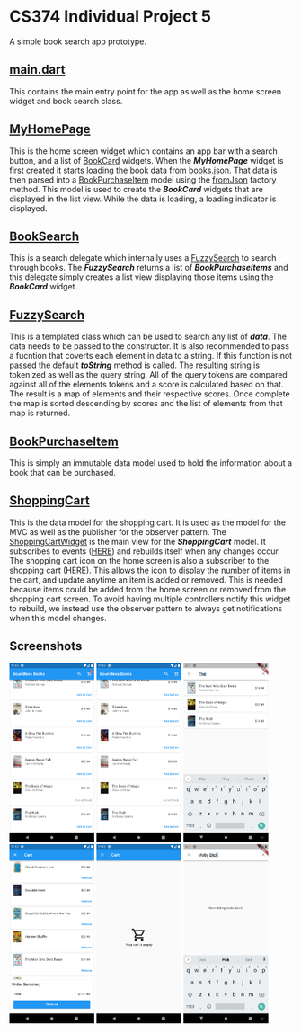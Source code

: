 # CS374 Individual Project 5

A simple book search app prototype.

## [main.dart](lib/main.dart)
This contains the main entry point for the app as well as the home screen widget and book search class.

## [MyHomePage](lib/main.dart#L30)
This is the home screen widget which contains an app bar with a search button, and a list of [BookCard](lib/widgets/book_card.dart) widgets. When the ***MyHomePage*** widget is first created it starts loading the book data from [books.json](assets/books.json). That data is then parsed into a [BookPurchaseItem](lib/models/book_purchase_item.dart) model using the [fromJson](lib/models/book_purchase_item.dart#L21) factory method. This model is used to create the ***BookCard*** widgets that are displayed in the list view. While the data is loading, a loading indicator is displayed.

## [BookSearch](lib/main.dart#L91)
This is a search delegate which internally uses a [FuzzySearch](lib/utils/fuzzy_search.dart) to search through books. The ***FuzzySearch*** returns a list of ***BookPurchaseItems*** and this delegate simply creates a list view displaying those items using the ***BookCard*** widget.

## [FuzzySearch](lib/utils/fuzzy_search.dart)
This is a templated class which can be used to search any list of ***data***. The data needs to be passed to the constructor. It is also recommended to pass a fucntion that coverts each element in data to a string. If this function is not passed the default ***toString*** method is called. The resulting string is tokenized as well as the query string. All of the query tokens are compared against all of the elements tokens and a score is calculated based on that. The result is a map of elements and their respective scores. Once complete the map is sorted descending by scores and the list of elements from that map is returned.

## [BookPurchaseItem](lib/models/book_purchase_item.dart)
This is simply an immutable data model used to hold the information about a book that can be purchased.

## [ShoppingCart](lib/models/shopping_cart.dart)
This is the data model for the shopping cart. It is used as the model for the MVC as well as the publisher for the observer pattern.
The [ShoppingCartWidget](lib/widgets/shopping_cart.dart) is the main view for the ***ShoppingCart*** model. It subscribes to events ([HERE](lib/widgets/shopping_cart.dart#L14)) and rebuilds itself when any changes occur. The shopping cart icon on the home screen is also a subscriber to the shopping cart ([HERE](lib/main.dart#L74)). This allows the icon to display the number of items in the cart, and update anytime an item is added or removed. This is needed because items could be added from the home screen or removed from the shopping cart screen. To avoid having multiple controllers notify this widget to rebuild, we instead use the observer pattern to always get notifications when this model changes.

## Screenshots
<img src="https://raw.githubusercontent.com/timlassiter11/CS374_IP5/assets/home.png" width="30%"></img>
<img src="https://raw.githubusercontent.com/timlassiter11/CS374_IP5/assets/home_cart_empty.png" width="30%"></img>
<img src="https://raw.githubusercontent.com/timlassiter11/CS374_IP5/assets/search.png" width="30%"></img>
<img src="https://raw.githubusercontent.com/timlassiter11/CS374_IP5/assets/cart.png" width="30%"></img>
<img src="https://raw.githubusercontent.com/timlassiter11/CS374_IP5/assets/cart_empty.png" width="30%"></img>
<img src="https://raw.githubusercontent.com/timlassiter11/CS374_IP5/assets/search_no_results.png" width="30%"></img> 
